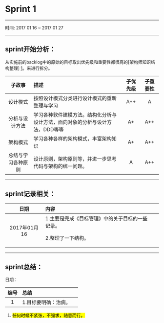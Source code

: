 # Sprint 1
----------------------------------

时间: 2017 01 16 ~ 2017 01 27

----------------------------------

## sprint开始分析：

从实施前的backlog中的原始的目标取出优先级和重要性都很高的[架构师知识结构整理] [1]。来进行拆分。

|子故事|描述|子优先级|子重要性|
|:-:|:-|:-:|:-:|
|设计模式|按照设计模式分类进行设计模式的重新整理与学习|<div class="a_plus_plus">A++</div>|<div class="a">A</div>|
|分析与设计方法|学习各种软件建模方法。结构化分析与设计方法，面向对象的分析与设计方法，DDD等等|<div class="a_plus">A+</div>|<div class="a_plus_plus">A++</div>|
|架构模式|学习各种各样的架构模式，丰富架构知识|<div class="a_plus">A+</div>|<div class="a_plus_plus">A++</div>|
|总结与学习各种原则|设计原则，架构原则等，并进一步思考代码与架构的统一问题。|<div class="a">A</div>|<div class="a_plus_plus">A++</div>|

----------------------------------

## sprint记录相关：

|日期|内容||
|:-:|:-|:-:|
|2017年01月16|1.主要是完成《目标管理》中的关于目标的一些记录。<p>   2.整理了一下结构。 ||

----------------------------------

## sprint总结：

日期：

|编号|总结||
|:-:|:--|:--|
|1|1.目标要明确：治病。||


1. <mark>任何时候不紧张，不强求，随意而行。</mark>



[1]: /学习与计划/3.实施/1.实施前的backlog/README.md#整理架构师知识体系 "架构师知识结构整理"
[2]: /学习与计划/3.实施/1.实施前的backlog/README.md#设计模式 "设计模式"